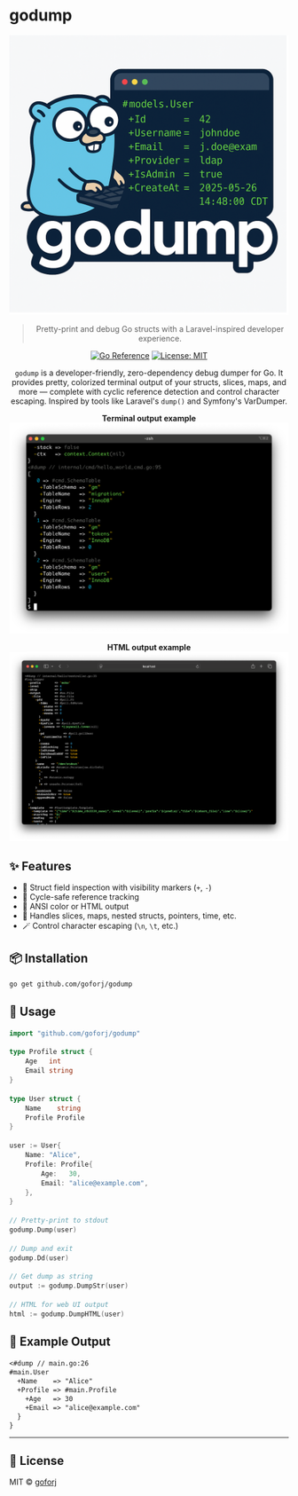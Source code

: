 # godump

<p align="center">
  <img src="./assets/godump.png" width="600" alt="godump logo">
</p>

<blockquote align="center">
    Pretty-print and debug Go structs with a Laravel-inspired developer experience.
</blockquote>

<p align="center">
    <a href="https://pkg.go.dev/github.com/goforj/godump"><img src="https://pkg.go.dev/badge/github.com/goforj/godump.svg" alt="Go Reference"></a>
    <a href="LICENSE"><img src="https://img.shields.io/badge/license-MIT-blue.svg" alt="License: MIT"></a>
</p>

<p align="center">
  <code>godump</code> is a developer-friendly, zero-dependency debug dumper for Go. It provides pretty, colorized terminal output of your structs, slices, maps, and more — complete with cyclic reference detection and control character escaping.
    Inspired by tools like Laravel's <code>dump()</code> and Symfony's VarDumper.
</p>

<p align="center">
<strong>Terminal output example</strong>
  <img src="./assets/demo-terminal.png" width="600">
</p>

<p align="center">
<strong>HTML output example</strong>
  <img src="./assets/demo-html.png" width="600">
</p>

## ✨ Features

- 🧠 Struct field inspection with visibility markers (`+`, `-`)
- 🔄 Cycle-safe reference tracking
- 🎨 ANSI color or HTML output
- 🧪 Handles slices, maps, nested structs, pointers, time, etc.
- 🪄 Control character escaping (`\n`, `\t`, etc.)

## 📦 Installation

```bash
go get github.com/goforj/godump
````

## 🚀 Usage

```go
import "github.com/goforj/godump"

type Profile struct {
    Age   int
    Email string
}

type User struct {
    Name    string
    Profile Profile
}

user := User{
    Name: "Alice",
    Profile: Profile{
        Age:   30,
        Email: "alice@example.com",
    },
}

// Pretty-print to stdout
godump.Dump(user)

// Dump and exit
godump.Dd(user)

// Get dump as string
output := godump.DumpStr(user)

// HTML for web UI output
html := godump.DumpHTML(user)
```

## 🧪 Example Output

```text
<#dump // main.go:26
#main.User
  +Name    => "Alice"
  +Profile => #main.Profile
    +Age   => 30
    +Email => "alice@example.com"
  }
}
```

---

## 🧩 License

MIT © [goforj](https://github.com/goforj)